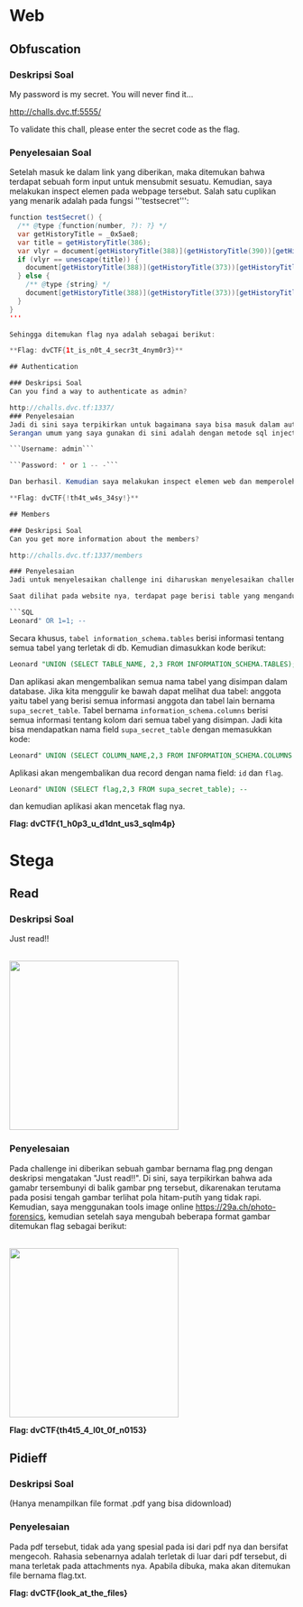 # Web

## Obfuscation
### Deskripsi Soal

My password is my secret. You will never find it...

http://challs.dvc.tf:5555/

To validate this chall, please enter the secret code as the flag.

### Penyelesaian Soal
Setelah masuk ke dalam link yang diberikan, maka ditemukan bahwa terdapat sebuah form input untuk mensubmit sesuatu. Kemudian, saya melakukan inspect elemen pada webpage tersebut. Salah satu cuplikan yang menarik adalah pada fungsi '''testsecret''':

```java
function testSecret() {
  /** @type {function(number, ?): ?} */
  var getHistoryTitle = _0x5ae8;
  var title = getHistoryTitle(386);
  var vlyr = document[getHistoryTitle(388)](getHistoryTitle(390))[getHistoryTitle(380)];
  if (vlyr == unescape(title)) {
    document[getHistoryTitle(388)](getHistoryTitle(373))[getHistoryTitle(377)] = getHistoryTitle(378);
  } else {
    /** @type {string} */
    document[getHistoryTitle(388)](getHistoryTitle(373))[getHistoryTitle(377)] = "HEHE my secret is well kept !";
  }
}
'''

Sehingga ditemukan flag nya adalah sebagai berikut:

**Flag: dvCTF{1t_is_n0t_4_secr3t_4nym0r3}**

## Authentication

### Deskripsi Soal
Can you find a way to authenticate as admin?

http://challs.dvc.tf:1337/
### Penyelesaian
Jadi di sini saya terpikirkan untuk bagaimana saya bisa masuk dalam autentikasi tersebut sebagai admin, di mana tidak diketahui password, saya harus mencoba me-bypass beberapa metode autentikasi.
Serangan umum yang saya gunakan di sini adalah dengan metode sql injection. Saya mencoba dengan menggunakan:

```Username: admin```

```Password: ' or 1 -- -```

Dan berhasil. Kemudian saya melakukan inspect elemen web dan memperoleh flag yang dimaksud.

**Flag: dvCTF{!th4t_w4s_34sy!}**

## Members

### Deskripsi Soal
Can you get more information about the members?

http://challs.dvc.tf:1337/members

### Penyelesaian
Jadi untuk menyelesaikan challenge ini diharuskan menyelesaikan challenge Web: Authentication terlebih dahulu, yang kemudian akan diberikan izin untuk mengakses layanan web http://challs.dvc.tf:1337/members. 

Saat dilihat pada website nya, terdapat page berisi table yang mengandung informasi tentang anggota di sebelah kanan dan formulir yang memungkinkan untuk mencari anggota di sebelah kiri. Dengan menganalisis kode sumber halaman, saya melihat bahwa form tersebut menggunakan metode ```GET``` untuk mengirimkan parameter pencarian, sehingga semua teks yang ditulis akan dikodekan ke dalam url. Setelah server menerima data yang saya kirim, server tersebut akan mengembalikan informasi tentang anggota. Jadi sepertinya ada Database MySQL yang mendukung aplikasi tersebut, sehingga saya memasukkan beberapa kode berbahaya ke dalam text field yang ada:

```SQL
Leonard" OR 1=1; --
```
Secara khusus, ```tabel information_schema.tables``` berisi informasi tentang semua tabel yang terletak di db. Kemudian dimasukkan kode berikut:
```SQL
Leonard "UNION (SELECT TABLE_NAME, 2,3 FROM INFORMATION_SCHEMA.TABLES); -
```
Dan aplikasi akan mengembalikan semua nama tabel yang disimpan dalam database. Jika kita menggulir ke bawah dapat melihat dua tabel: anggota yaitu tabel yang berisi semua informasi anggota dan tabel lain bernama ```supa_secret_table```.
Tabel bernama ```information_schema.columns``` berisi semua informasi tentang kolom dari semua tabel yang disimpan. Jadi kita bisa mendapatkan nama field ```supa_secret_table``` dengan memasukkan kode:

```SQL
Leonard" UNION (SELECT COLUMN_NAME,2,3 FROM INFORMATION_SCHEMA.COLUMNS WHERE TABLE_NAME='supa_secret_table'); --
```

Aplikasi akan mengembalikan dua record dengan nama field: ```id``` dan ```flag```.

```SQL
Leonard" UNION (SELECT flag,2,3 FROM supa_secret_table); --
```

dan kemudian aplikasi akan mencetak flag nya.

**Flag: dvCTF{1_h0p3_u_d1dnt_us3_sqlm4p}**

# Stega
## Read
### Deskripsi Soal

Just read!!

<br>
<img height="300" src="https://github.com/HeavenPutra208/Write-Up-CTF/blob/main/flag.png" />
<br>

### Penyelesaian

Pada challenge ini diberikan sebuah gambar bernama flag.png dengan deskripsi mengatakan "Just read!!". Di sini, saya terpikirkan bahwa ada gamabr tersembunyi di balik gambar png tersebut, dikarenakan terutama pada posisi tengah gambar terlihat pola hitam-putih yang tidak rapi. Kemudian, saya menggunakan tools image online https://29a.ch/photo-forensics, kemudian setelah saya mengubah beberapa format gambar ditemukan flag sebagai berikut:


<br>
<img height="300" src="https://github.com/HeavenPutra208/Write-Up-CTF/blob/main/read.bmp" />
<br>

**Flag: dvCTF{th4t5_4_l0t_0f_n0153}**
## Pidieff
### Deskripsi Soal

(Hanya menampilkan file format .pdf yang bisa didownload)

### Penyelesaian

Pada pdf tersebut, tidak ada yang spesial pada isi dari pdf nya dan bersifat mengecoh. Rahasia sebenarnya adalah terletak di luar dari pdf tersebut, di mana terletak pada attachments nya. Apabila dibuka, maka akan ditemukan file bernama flag.txt.

**Flag: dvCTF{look_at_the_files}**
